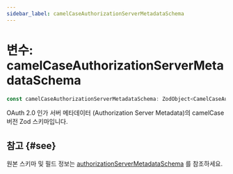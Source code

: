 ```yaml
---
sidebar_label: camelCaseAuthorizationServerMetadataSchema
---
```


# 변수: camelCaseAuthorizationServerMetadataSchema

```ts
const camelCaseAuthorizationServerMetadataSchema: ZodObject<CamelCaseAuthorizationServerMetadata>;
```

OAuth 2.0 인가 서버 메타데이터 (Authorization Server Metadata)의 camelCase 버전 Zod 스키마입니다.

## 참고 {#see}

원본 스키마 및 필드 정보는 [authorizationServerMetadataSchema](/references/js/variables/authorizationServerMetadataSchema.md) 를 참조하세요.
